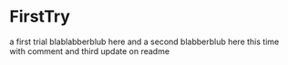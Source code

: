 # FirstTry
a first trial
blablabberblub here 
and a second blabberblub here this time with comment
and third update on readme
